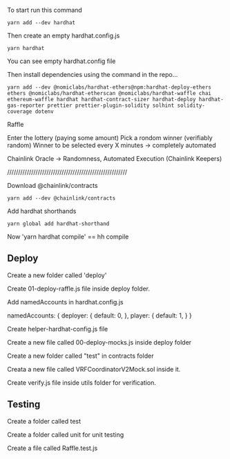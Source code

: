 To start run this command
```
yarn add --dev hardhat
```

Then create an empty hardhat.config.js

```
yarn hardhat
```
You can see empty hardhat.config file

Then install dependencies using the command in the repo...

```
yarn add --dev @nomiclabs/hardhat-ethers@npm:hardhat-deploy-ethers ethers @nomiclabs/hardhat-etherscan @nomiclabs/hardhat-waffle chai ethereum-waffle hardhat hardhat-contract-sizer hardhat-deploy hardhat-gas-reporter prettier prettier-plugin-solidity solhint solidity-coverage dotenv
```

Raffle

Enter the lottery (paying some amount)
Pick a rondom winner (verifiably random)
Winner to be selected every X minutes -> completely automated

Chainlink Oracle -> Randomness, Automated Execution (Chainlink Keepers)

///////////////////////////////////////////////////////

Download @chainlink/contracts

```
yarn add --dev @chainlink/contracts
```

Add hardhat shorthands

```
yarn global add hardhat-shorthand
```

Now 'yarn hardhat compile' == hh compile

## Deploy

Create a new folder called 'deploy'

Create 01-deploy-raffle.js file inside deploy folder.

Add namedAccounts in hardhat.config.js

  namedAccounts: {
    deployer: {
      default: 0,
    },
    player: {
      default: 1,
    }
  }


Create helper-hardhat-config.js file

Create a new file called 00-deploy-mocks.js inside deploy folder

Create a new folder called "test" in contracts folder

Creata a new file called VRFCoordinatorV2Mock.sol inside it.

Create verify.js file inside utils folder for verification.

## Testing

Create a folder called test 

Create a folder called unit for unit testing

Create a file called Raffle.test.js







